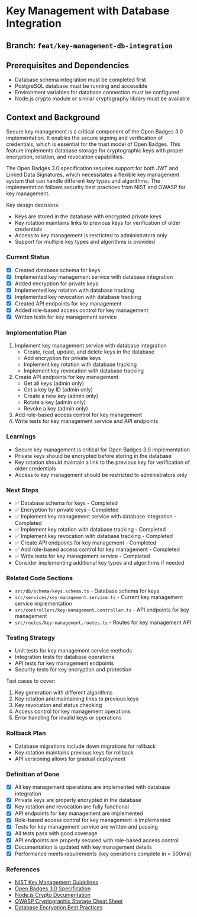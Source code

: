 # Key Management with Database Integration

## Branch: `feat/key-management-db-integration`

## Prerequisites and Dependencies
- Database schema integration must be completed first
- PostgreSQL database must be running and accessible
- Environment variables for database connection must be configured
- Node.js crypto module or similar cryptography library must be available

## Context and Background
Secure key management is a critical component of the Open Badges 3.0 implementation. It enables the secure signing and verification of credentials, which is essential for the trust model of Open Badges. This feature implements database storage for cryptographic keys with proper encryption, rotation, and revocation capabilities.

The Open Badges 3.0 specification requires support for both JWT and Linked Data Signatures, which necessitates a flexible key management system that can handle different key types and algorithms. The implementation follows security best practices from NIST and OWASP for key management.

Key design decisions:
- Keys are stored in the database with encrypted private keys
- Key rotation maintains links to previous keys for verification of older credentials
- Access to key management is restricted to administrators only
- Support for multiple key types and algorithms is provided

### Current Status
- [x] Created database schema for keys
- [x] Implemented key management service with database integration
- [x] Added encryption for private keys
- [x] Implemented key rotation with database tracking
- [x] Implemented key revocation with database tracking
- [x] Created API endpoints for key management
- [x] Added role-based access control for key management
- [x] Written tests for key management service

### Implementation Plan
1. Implement key management service with database integration
   - Create, read, update, and delete keys in the database
   - Add encryption for private keys
   - Implement key rotation with database tracking
   - Implement key revocation with database tracking
2. Create API endpoints for key management
   - Get all keys (admin only)
   - Get a key by ID (admin only)
   - Create a new key (admin only)
   - Rotate a key (admin only)
   - Revoke a key (admin only)
3. Add role-based access control for key management
4. Write tests for key management service and API endpoints

### Learnings
- Secure key management is critical for Open Badges 3.0 implementation
- Private keys should be encrypted before storing in the database
- Key rotation should maintain a link to the previous key for verification of older credentials
- Access to key management should be restricted to administrators only

### Next Steps
- ✅ Database schema for keys - Completed
- ✅ Encryption for private keys - Completed
- ✅ Implement key management service with database integration - Completed
- ✅ Implement key rotation with database tracking - Completed
- ✅ Implement key revocation with database tracking - Completed
- ✅ Create API endpoints for key management - Completed
- ✅ Add role-based access control for key management - Completed
- ✅ Write tests for key management service - Completed
- Consider implementing additional key types and algorithms if needed

### Related Code Sections
- `src/db/schema/keys.schema.ts` - Database schema for keys
- `src/services/key-management.service.ts` - Current key management service implementation
- `src/controllers/key-management.controller.ts` - API endpoints for key management
- `src/routes/key-management.routes.ts` - Routes for key management API

### Testing Strategy
- Unit tests for key management service methods
- Integration tests for database operations
- API tests for key management endpoints
- Security tests for key encryption and protection

Test cases to cover:
1. Key generation with different algorithms
2. Key rotation and maintaining links to previous keys
3. Key revocation and status checking
4. Access control for key management operations
5. Error handling for invalid keys or operations

### Rollback Plan
- Database migrations include down migrations for rollback
- Key rotation maintains previous keys for rollback
- API versioning allows for gradual deployment

### Definition of Done
- [x] All key management operations are implemented with database integration
- [x] Private keys are properly encrypted in the database
- [x] Key rotation and revocation are fully functional
- [x] API endpoints for key management are implemented
- [x] Role-based access control for key management is implemented
- [x] Tests for key management service are written and passing
- [x] All tests pass with good coverage
- [x] API endpoints are properly secured with role-based access control
- [x] Documentation is updated with key management details
- [x] Performance meets requirements (key operations complete in < 500ms)

### References
- [NIST Key Management Guidelines](https://csrc.nist.gov/Projects/Key-Management/Key-Management-Guidelines)
- [Open Badges 3.0 Specification](https://www.imsglobal.org/spec/ob/v3p0/)
- [Node.js Crypto Documentation](https://nodejs.org/api/crypto.html)
- [OWASP Cryptographic Storage Cheat Sheet](https://cheatsheetseries.owasp.org/cheatsheets/Cryptographic_Storage_Cheat_Sheet.html)
- [Database Encryption Best Practices](https://www.percona.com/blog/2018/04/30/a-primer-on-postgresql-database-encryption/)
